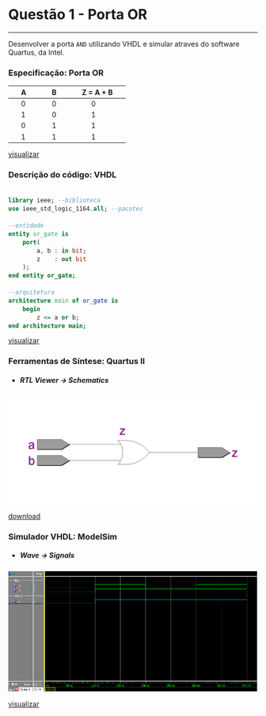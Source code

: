 # Questão 1 - Porta OR
----

Desenvolver a porta `AND` utilizando VHDL e simular atraves do software Quartus, da Intel.

### Especificação: Porta OR

| $~~~~~$A$~~~~~$  |$~~~~~$B$~~~~~$  |$~~~~~$Z = A + B$~~~~~$  |
|--------------|---------------------|-------------------------|
|$~~~~~$0  |$~~~~~$0  |$~~~~~$$~~~~~$0  |
|$~~~~~$1  |$~~~~~$0  |$~~~~~$$~~~~~$1  |
|$~~~~~$0  |$~~~~~$1  |$~~~~~$$~~~~~$1  |
|$~~~~~$1  |$~~~~~$1  |$~~~~~$$~~~~~$1  |

[visualizar](./assets/tabela_or.csv)


### Descrição do código: VHDL
```vhdl 

library ieee; --biblioteca
use ieee_std_logic_1164.all; --pacotes

--entidade
entity or_gate is 
    port(
        a, b : in bit;
        z    : out bit
    );
end entity or_gate;

--arquitetura
architecture main of or_gate is
    begin
        z <= a or b;    
end architecture main;
```
[visualizar](./or_gate.vhd)

### Ferramentas de Síntese: Quartus II

- ##### RTL Viewer -> Schematics

<img src = "./assets/RTL_or_gate.png" width = "1000px" alig/>

[download](./assets/RTL_or_gate.pdf) 

### Simulador VHDL: ModelSim

- ##### Wave -> Signals

<img src = ".\assets\wave_or_gate.jpg" width = "1000px" alig/>

[visualizar](.\waveform_or_gate.tcl)